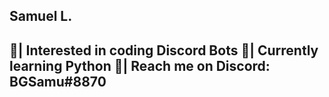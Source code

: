 Samuel L.
-------------------------------------
🤖| Interested in coding Discord Bots
🐍| Currently learning Python
📝| Reach me on Discord: BGSamu#8870
-------------------------------------
